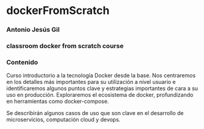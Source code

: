 # dockerFromScratch
### Antonio Jesús Gil 
### classroom docker from scratch course
### Contenido

Curso introductorio a la tecnología Docker desde la base. Nos centraremos en los detalles más importantes para su utilización a nivel usuario e identificaremos algunos puntos clave y estrategias importantes de cara a su uso en producción. Exploraremos el ecosistema de docker, profundizando en herramientas como docker-compose.

Se describirán algunos casos de uso que son clave en el desarrollo de microservicios, computación cloud y devops.
